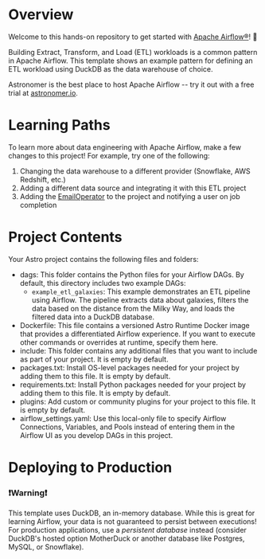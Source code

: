 Overview
========

Welcome to this hands-on repository to get started with [Apache Airflow®](https://airflow.apache.org/)! :rocket:

Building Extract, Transform, and Load (ETL) workloads is a common pattern in Apache Airflow. This template shows an example pattern for defining an ETL workload using DuckDB as the data warehouse of choice.

Astronomer is the best place to host Apache Airflow -- try it out with a free trial at [astronomer.io](https://www.astronomer.io/).

# Learning Paths

To learn more about data engineering with Apache Airflow, make a few changes to this project! For example, try one of the following:

1. Changing the data warehouse to a different provider (Snowflake, AWS Redshift, etc.)
2. Adding a different data source and integrating it with this ETL project
3. Adding the [EmailOperator](https://registry.astronomer.io/providers/apache-airflow/versions/2.8.1/modules/EmailOperator) to the project and notifying a user on job completion

# Project Contents

Your Astro project contains the following files and folders:

- dags: This folder contains the Python files for your Airflow DAGs. By default, this directory includes two example DAGs:
  - `example_etl_galaxies`: This example demonstrates an ETL pipeline using Airflow. The pipeline extracts data about galaxies, filters the data based on the distance from the Milky Way, and loads the filtered data into a DuckDB database.
- Dockerfile: This file contains a versioned Astro Runtime Docker image that provides a differentiated Airflow experience. If you want to execute other commands or overrides at runtime, specify them here.
- include: This folder contains any additional files that you want to include as part of your project. It is empty by default.
- packages.txt: Install OS-level packages needed for your project by adding them to this file. It is empty by default.
- requirements.txt: Install Python packages needed for your project by adding them to this file. It is empty by default.
- plugins: Add custom or community plugins for your project to this file. It is empty by default.
- airflow_settings.yaml: Use this local-only file to specify Airflow Connections, Variables, and Pools instead of entering them in the Airflow UI as you develop DAGs in this project.

# Deploying to Production

### ❗Warning❗

This template uses DuckDB, an in-memory database. While this is great for learning Airflow, your data is not guaranteed to persist between executions! For production applications, use a _persistent database_ instead (consider DuckDB's hosted option MotherDuck or another database like Postgres, MySQL, or Snowflake).
